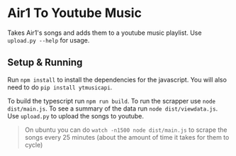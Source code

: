 # Air1 To Youtube Music

Takes Air1's songs and adds them to a youtube music playlist. Use `upload.py --help` for usage.

## Setup & Running
Run `npm install` to install the dependencies for the javascript. You will also need to do `pip install ytmusicapi`.

To build the typescript run `npm run build`. To run the scrapper use `node dist/main.js`. To see a summary of the data run `node dist/viewdata.js`. Use `upload.py` to upload the songs to youtube.

> On ubuntu you can do `watch -n1500 node dist/main.js` to scrape the songs every 25 minutes (about the amount of time it takes for them to cycle)
